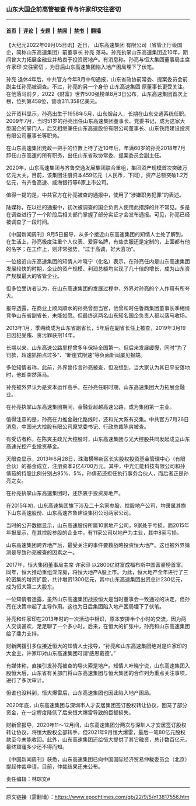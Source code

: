 ### 山东大国企前高管被查 传与许家印交往密切

---

#### [首页](../../../..?n13817556) &nbsp;|&nbsp; [评论](../../../../../epoch-comment?n13817556) &nbsp;|&nbsp; [专题](../../../../../epoch-special?n13817556) &nbsp;|&nbsp; [禁闻](../../../../../epoch-news?n13817556) &nbsp;|&nbsp; [禁书](../../../../../books?n13817556) &nbsp;|&nbsp; [翻墙](https://github.com/gfw-breaker/nogfw/blob/master/README.md?n13817556)


<div class="post_content" id="artbody" itemprop="articleBody">
 <!-- article content begin -->
 <p>
  【大纪元2022年09月05日讯】近日，
  <ok href="https://www.epochtimes.com/gb/tag/%E5%B1%B1%E4%B8%9C%E9%AB%98%E9%80%9F%E9%9B%86%E5%9B%A2.html">
   山东高速集团
  </ok>
  有限公司（省管正厅级国企，简称山东高速集团）前董事长
  <ok href="https://www.epochtimes.com/gb/tag/%E5%AD%99%E4%BA%AE.html">
   孙亮
  </ok>
  落马。孙亮执掌山东高速集团近10年，期间曾大力拓展金融业并热衷于投资房地产。有消息称。孙亮与恒大集团董事局主席
  <ok href="https://www.epochtimes.com/gb/tag/%E8%AE%B8%E5%AE%B6%E5%8D%B0.html">
   许家印
  </ok>
  <ok href="https://www.epochtimes.com/gb/tag/%E4%BA%A4%E5%BE%80%E5%AF%86%E5%88%87.html">
   交往密切
  </ok>
  ，为日后山东高速集团陷入地产困局埋下了伏笔。
 </p>
 <p>
  <ok href="https://www.epochtimes.com/gb/tag/%E5%AD%99%E4%BA%AE.html">
   孙亮
  </ok>
  退休4年后，中共官方今年8月中旬通报，山东省政协前常委、提案委员会前副主任孙亮被调查。不过，孙亮的另一个身份
  <ok href="https://www.epochtimes.com/gb/tag/%E5%B1%B1%E4%B8%9C%E9%AB%98%E9%80%9F%E9%9B%86%E5%9B%A2.html">
   山东高速集团
  </ok>
  原董事长更受关注。在他落马前夕，2022《财富》世界500强榜单8月3日公布，山东高速集团首次上榜，位列第458位，营收311.358亿美元。
 </p>
 <p>
  公开资料显示，孙亮出生于1958年5月，山东烟台人，长期在山东交通系统任职。2009年7月，当时51岁的孙亮出任山东高速集团董事长、党委书记，成为这家大型国企的掌门人，后又相继兼任山东高速股份有限公司董事长、山东铁路建设投资有限公司董事长等职务。
 </p>
 <p>
  在山东高速集团党政一把手的位置上待了近10年后，年满60岁的孙亮2018年7月卸任山东高速的所有职务，出任山东省政协常委、提案委员会副主任。
 </p>
 <p>
  2020年，山东高速集团与齐鲁交通发展集团联合重组，集团资产规模首次突破万亿元大关。目前，该集团注册资本459亿元（人民币，下同），资产总额突破1.2万亿元，有齐鲁高速、威海银行等6家上市公司。
 </p>
 <p>
  值得一提的是，中共官方在孙亮被查的通报中，使用了“涉嫌职务犯罪”的表述。
 </p>
 <p>
  陆媒称，在以往的通报中，初次被调查的国企负责人使用此措辞的并不常见。多是在调查进行了一个阶段后相关部门掌握了部分实证才会发布通报。可见，孙亮已经被调查了一段时间。
 </p>
 <p>
  《中国新闻周刊》9月5日报导，从多个接近山东高速集团的知情人士处了解到，在生活上，孙亮极度注重个人仪表、爱穿名牌，有些衣服还是定制的，上面都有他的名字；在工作上，则非常强势，“过于高调，好大喜功”。
 </p>
 <p>
  一位接近山东高速集团的知情人叶晓宁（化名）表示，在孙亮任内是山东高速集团发展较快的时期，企业的资产规模、利润总额均实现了几十倍的增长，成为山东资产规模最大的省管企业。
 </p>
 <p>
  但多位受访者认为，在山东高速集团的发展过程中，外界对孙亮的个人作用有所夸大。
 </p>
 <p>
  报导透露，在商业上顺风顺水的孙亮曾想当官，他曾和时任鲁商集团董事长季缃绮竞争山东省副省长，未能如愿。但最终这两名山东知名国企负责人都以落马收场。
 </p>
 <p>
  2013年1月，季缃绮成为山东省副省长，5年后在副省长任上被查，2019年3月19日因犯受贿、贪污罪获刑14年。
 </p>
 <p>
  长期以来，山东高速公路里程曾多年保持全国第一。但后来发展缓慢，同时“为了罚款，超速抓拍点过多”、“断崖式限速”等负面新闻屡见报端。
 </p>
 <p>
  多位知情者称，此前，外界曾传言孙亮被查，但没想到，当大家认为其已平安落地时，他却突然落马。
 </p>
 <p>
  孙亮被外界认为是资本运作高手。在孙亮任职时期，山东高速集团大力拓展金融业。
 </p>
 <p>
  在孙亮执掌山东高速集团期间，金融业超越高速公路，成为集团第一主业。
 </p>
 <p>
  值得注意的是，孙亮在力推金融化路线时，还和光大系有交集。中共官方7月26日消息，中国光大控股有限公司原党委书记、行政总裁陈爽被查。
 </p>
 <p>
  有受访者称，在陈爽主政光大控股时，山东高速集团与光大控股共同发起成立山东高速光控产业投资基金。
 </p>
 <p>
  天眼查显示，2013年6月28日，珠海横琴新区长实股权投资基金管理中心（有限合伙）的基金成立，注册资本2亿4700万元。其中，中光汇能科技有限公司和孙倩茹的持股比例分别占95%、5%，孙倩茹还担任执行事务合伙人，而后者正是孙亮之女。
 </p>
 <p>
  在孙亮执掌山东高速集团时，还热衷于投资房地产。
 </p>
 <p>
  在2015年初，山东高速集团旗下涉及二十余家参股、控股地产公司，均隶属其旗下山东高速股份、山东高速齐鲁建设集团公司两家公司。
 </p>
 <p>
  当时的公开数据显示，山东高速股份所属10家地产公司，9家处于亏损。而2015年年报显示，在其控股参股的企业中，有11家公司以地产为主业，其中8家亏损。
 </p>
 <p>
  山东高速集团跨界地产后，最受关注的事件要数战略投资恒大地产。这也被外界猜测是导致孙亮被查的因素之一。
 </p>
 <p>
  2017年，恒大集团董事局主席
  <ok href="https://www.epochtimes.com/gb/tag/%E8%AE%B8%E5%AE%B6%E5%8D%B0.html">
   许家印
  </ok>
  以2800亿财富成福布斯中国富豪榜首富。同年，恒大推动重组深深房，将恒大地产A股上市。为此，恒大地产全年进行了三轮密集的增资扩股，共计增资1300亿元，其中山东高速集团出资总计230亿元，成为恒大第二大股东。
 </p>
 <p>
  一位知情者透露，虽然山东高速集团战投恒大是当时董事会一致通过的决定，但孙亮在决策中起了主导作用。这也为日后集团陷入地产困局埋下了伏笔。
 </p>
 <p>
  孙亮和许家印在2013年时的一次活动中相识，原本安排半个小时的交流，因为两人交谈甚欢，足足聊了一个多小时。后来，在恒大的扩张中，孙亮和山东高速集团给了鼎力支持。
 </p>
 <p>
  财新网援引多位接近恒大的知情人士报导，“孙亮和山东高速集团绝对是许家印的大金主，许家印对山东高速集团可谓‘感恩戴德’。”
 </p>
 <p>
  有媒体称，直接引发孙亮被查的导火索是地产。知情人叶晓宁说，山东高速集团入股恒大后，山东省有关部门将山东高速集团与恒大集团的合作列为重点关注事项，进行了多次审计。
 </p>
 <p>
  但谁也没料到，恒大爆雷后，山东高速集团也因此陷入地产困局。
 </p>
 <p>
  2020年底，山东高速集团与深圳市人才安居集团签订股权转让协议，回笼了部分资金，在一定程度降低了后来恒大爆雷导致的巨额损失。
 </p>
 <p>
  财新曾报导，2020年11～12月间，山东高速集团分两次与深圳人才安居签订股权转让协议，将恒大股权全部转手，但2021年9月恒大爆雷，最后一笔80亿元股权款至今未能收回。此外，山东高速集团还给恒大提供了其它融资，总计数百亿元，最终窟窿多少还不得而知。
 </p>
 <p>
  《中国新闻周刊》获悉，山东高速集团已向中国国际经济贸易仲裁委员会（北京）提起仲裁申请。目前，仲裁结果还未公布。
 </p>
 <p>
  责任编辑：林琮文#
 </p>
 <!-- article content end -->
 <div id="below_article_ad">
 </div>
</div>


---

原文链接（需翻墙）：https://www.epochtimes.com/gb/22/9/5/n13817556.htm